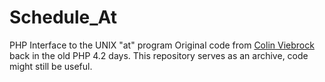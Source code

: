 Schedule_At
===========

PHP Interface to the UNIX "at" program
Original code from [Colin Viebrock](https://github.com/cviebrock) back in the old PHP 4.2 days.
This repository serves as an archive, code might still be useful.
